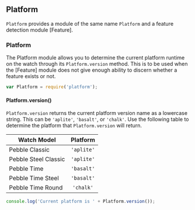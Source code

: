 ## Platform
[Platform]: #platform

`Platform` provides a module of the same name `Platform` and a feature detection module [Feature].


### Platform

The Platform module allows you to determine the current platform runtime on the watch through its `Platform.version` method. This is to be used when the [Feature] module does not give enough ability to discern whether a feature exists or not.

````js
var Platform = require('platform');
````

<a id="platform-version"></a>
#### Platform.version()
[Platform.version()]: #platform-version

`Platform.version` returns the current platform version name as a lowercase string. This can be `'aplite'`, `'basalt'`, or `'chalk'`. Use the following table to determine the platform that `Platform.version` will return.

| Watch Model          | Platform   |
| ----                 | :----:     |
| Pebble Classic       | `'aplite'` |
| Pebble Steel Classic | `'aplite'` |
| Pebble Time          | `'basalt'` |
| Pebble Time Steel    | `'basalt'` |
| Pebble Time Round    | `'chalk'`  |

````js
console.log('Current platform is ' + Platform.version());
````

